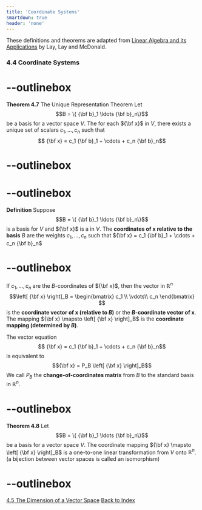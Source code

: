 ```yaml
---
title: 'Coordinate Systems'
smartdown: true
header: 'none'
---
```


These definitions and theorems are adapted from [Linear Algebra and its Applications](https://www.cartagena99.com/recursos/alumnos/temarios/210609113348-Linear%20Algebra%20and%20its%20applications.pdf) by Lay, Lay and McDonald.


### 4.4 Coordinate Systems

# --outlinebox
**Theorem 4.7**  The Unique Representation Theorem
Let $$B = \{ {\bf b}_1 \ldots {\bf b}_n\}$$ be a basis for a vector space $V$. The for each ${\bf x}$ in $V$, there exists a unique set of scalars $c_1, \ldots , c_n$ such that 
$$ {\bf x} = c_1 {\bf b}_1 +  \cdots + c_n {\bf b}_n$$
# --outlinebox

# --outlinebox
**Definition**  Suppose $$B = \{ {\bf b}_1 \ldots {\bf b}_n\}$$ is a basis for $V$ and ${\bf x}$ is a in $V$.  The **coordinates of x relative to the basis** $B$ are the weights $c_1, \ldots, c_n$ such that ${\bf x} = c_1 {\bf b}_1 + \cdots + c_n {\bf b}_n$
# --outlinebox

If $c_1, \ldots, c_n$ are the $B$-coordinates of ${\bf x}$, then the vector in $\mathbb{R}^n$
$$\left[ {\bf x} \right]_B = 
\begin{bmatrix}
c_1 \\
\vdots\\
c_n
\end{bmatrix} 
$$ is the **coordinate vector of x (relative to $B$)** or the **$B$-coordinate vector of x**.  The mapping ${\bf x} \mapsto \left[ {\bf x} \right]_B$ is the **coordinate mapping (determined by $B$)**.

The vector equation 
$$ {\bf x} = c_1 {\bf b}_1 +  \cdots + c_n {\bf b}_n$$ is equivalent to 
$${\bf x} = P_B \left[ {\bf x} \right]_B$$  We call $P_B$ the **change-of-coordinates matrix** from $B$ to the standard basis in $\mathbb{R}^n$.  

# --outlinebox
**Theorem 4.8**  Let $$B = \{ {\bf b}_1 \ldots {\bf b}_n\}$$ be a basis for a vector space $V$. The coordinate mapping ${\bf x} \mapsto \left[ {\bf x} \right]_B$ is a one-to-one linear transformation from $V$ onto $\mathbb{R}^n$. (a bijection between vector spaces is called an isomorphism)
# --outlinebox


[4.5 The Dimension of a Vector Space](/pages/LA19)
[Back to Index](/pages/andre)
